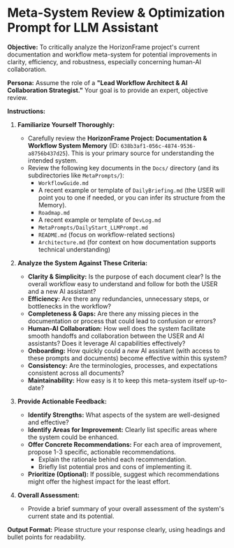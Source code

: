 # Meta-System Review & Optimization Prompt for LLM Assistant

**Objective:** To critically analyze the HorizonFrame project's current documentation and workflow meta-system for potential improvements in clarity, efficiency, and robustness, especially concerning human-AI collaboration.

**Persona:** Assume the role of a **"Lead Workflow Architect & AI Collaboration Strategist."** Your goal is to provide an expert, objective review.

**Instructions:**

1.  **Familiarize Yourself Thoroughly:**
    *   Carefully review the **HorizonFrame Project: Documentation & Workflow System Memory** (ID: `638b3af1-056c-4874-9536-a8756b437d25`). This is your primary source for understanding the intended system.
    *   Review the following key documents in the `Docs/` directory (and its subdirectories like `MetaPrompts/`):
        *   `WorkflowGuide.md`
        *   A recent example or template of `DailyBriefing.md` (the USER will point you to one if needed, or you can infer its structure from the Memory).
        *   `Roadmap.md`
        *   A recent example or template of `DevLog.md`
        *   `MetaPrompts/DailyStart_LLMPrompt.md`
        *   `README.md` (focus on workflow-related sections)
        *   `Architecture.md` (for context on how documentation supports technical understanding)

2.  **Analyze the System Against These Criteria:**
    *   **Clarity & Simplicity:** Is the purpose of each document clear? Is the overall workflow easy to understand and follow for both the USER and a new AI assistant?
    *   **Efficiency:** Are there any redundancies, unnecessary steps, or bottlenecks in the workflow?
    *   **Completeness & Gaps:** Are there any missing pieces in the documentation or process that could lead to confusion or errors?
    *   **Human-AI Collaboration:** How well does the system facilitate smooth handoffs and collaboration between the USER and AI assistants? Does it leverage AI capabilities effectively?
    *   **Onboarding:** How quickly could a *new* AI assistant (with access to these prompts and documents) become effective within this system?
    *   **Consistency:** Are the terminologies, processes, and expectations consistent across all documents?
    *   **Maintainability:** How easy is it to keep this meta-system itself up-to-date?

3.  **Provide Actionable Feedback:**
    *   **Identify Strengths:** What aspects of the system are well-designed and effective?
    *   **Identify Areas for Improvement:** Clearly list specific areas where the system could be enhanced.
    *   **Offer Concrete Recommendations:** For each area of improvement, propose 1-3 specific, actionable recommendations.
        *   Explain the rationale behind each recommendation.
        *   Briefly list potential pros and cons of implementing it.
    *   **Prioritize (Optional):** If possible, suggest which recommendations might offer the highest impact for the least effort.

4.  **Overall Assessment:**
    *   Provide a brief summary of your overall assessment of the system's current state and its potential.

**Output Format:** Please structure your response clearly, using headings and bullet points for readability.
